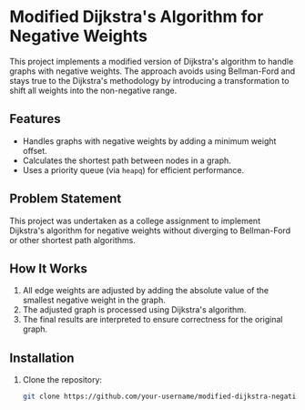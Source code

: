 # Modified Dijkstra's Algorithm for Negative Weights

This project implements a modified version of Dijkstra's algorithm to handle graphs with negative weights. The approach avoids using Bellman-Ford and stays true to the Dijkstra's methodology by introducing a transformation to shift all weights into the non-negative range.

## Features
- Handles graphs with negative weights by adding a minimum weight offset.
- Calculates the shortest path between nodes in a graph.
- Uses a priority queue (via `heapq`) for efficient performance.

## Problem Statement
This project was undertaken as a college assignment to implement Dijkstra's algorithm for negative weights without diverging to Bellman-Ford or other shortest path algorithms.

## How It Works
1. All edge weights are adjusted by adding the absolute value of the smallest negative weight in the graph.
2. The adjusted graph is processed using Dijkstra's algorithm.
3. The final results are interpreted to ensure correctness for the original graph.

## Installation
1. Clone the repository:
   ```bash
   git clone https://github.com/your-username/modified-dijkstra-negative-weights.git
